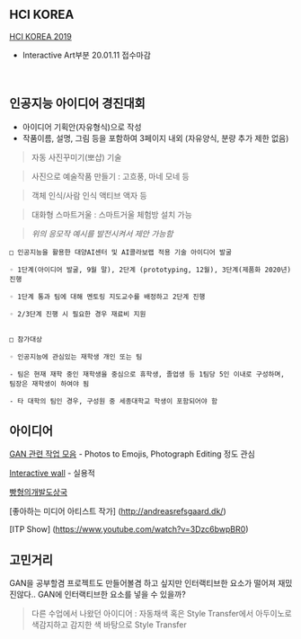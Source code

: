 ## HCI KOREA
[HCI KOREA 2019](http://conference.hcikorea.org/hcik2019/CreativeAward.asp)
- Interactive Art부분 20.01.11 접수마감

<br>

## 인공지능 아이디어 경진대회
- 아이디어 기획안(자유형식)으로 작성
- 작품이름, 설명, 그림 등을 포함하여 3페이지 내외 (자유양식, 분량 추가 제한 없음)

> 자동 사진꾸미기(뽀샵) 기술

> 사진으로 예술작품 만들기 : 고흐풍, 마네 모네 등 

> 객체 인식/사람 인식 액티브 액자 등 

> 대화형 스마트거울 : 스마트거울 체험방 설치 가능 

> *위의 응모작 예시를 발전시켜서 제안 가능함*

```
□ 인공지능을 활용한 대양AI센터 및 AI콜라보랩 적용 기술 아이디어 발굴

◦ 1단계(아이디어 발굴, 9월 말), 2단계 (prototyping, 12월), 3단계(제품화 2020년) 진행

◦ 1단계 통과 팀에 대해 멘토링 지도교수를 배정하고 2단계 진행

◦ 2/3단계 진행 시 필요한 경우 재료비 지원


□ 참가대상

◦ 인공지능에 관심있는 재학생 개인 또는 팀

- 팀은 현재 재학 중인 재학생을 중심으로 휴학생, 졸업생 등 1팀당 5인 이내로 구성하며, 팀장은 재학생이 하여야 됨

- 타 대학의 팀인 경우, 구성원 중 세종대학교 학생이 포함되어야 함

```

## 아이디어

[GAN 관련 작업 모음](https://machinelearningmastery.com/impressive-applications-of-generative-adversarial-networks/) - Photos to Emojis, Photograph Editing 정도 관심 

[Interactive wall](https://www.youtube.com/watch?v=Kw0aHjabY1U) - 실용적 

[빵형의개발도상국](https://www.youtube.com/watch?v=)

[좋아하는 미디어 아티스트 작가] (http://andreasrefsgaard.dk/) 

[ITP Show] (https://www.youtube.com/watch?v=3Dzc6bwpBR0) 

## 고민거리 
GAN을 공부할겸 프로젝트도 만들어볼겸 하고 싶지만 인터랙티브한 요소가 떨어져 재밌진않다.. 
GAN에 인터랙티브한 요소를 넣을 수 있을까?

> 다른 수업에서 나왔던 아이디어 : 자동채색 혹은 Style Transfer에서 아두이노로 색감지하고 감지한 색 바탕으로 Style Transfer
